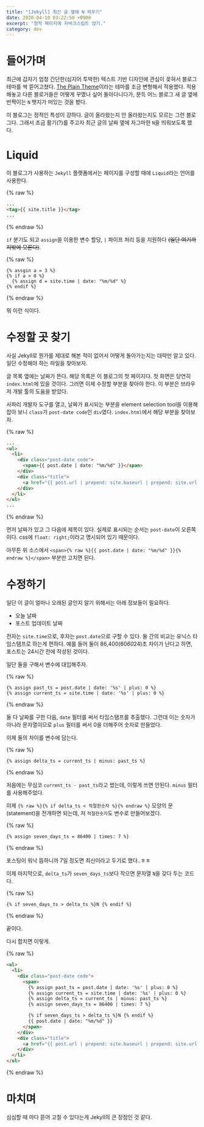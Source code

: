 ```yaml
---
title: "[Jekyll] 최신 글 옆에 N 띄우기"
date: 2020-04-10 03:22:50 +0900
excerpt: "정적 페이지에 자바크스립트 얹기."
category: dev
---
```


# 들어가며

최근에 갑자기 엄청 간단한(심지어 투박한) 텍스트 기반 디자인에 관심이 꽂혀서 블로그 테마를 싹 뜯어고쳤다. [The Plain Theme](https://github.com/heiswayi/the-plain)이라는 테마를 조금 변형해서 적용했다. 적용해놓고 다른 블로거들은 어떻게 꾸몄나 싶어 돌아다니다가, 문득 어느 블로그 새 글 옆에 반짝이는 `N` 뱃지가 떠있는 것을 봤다.

이 블로그는 정적인 특성이 강하다. 글이 올라왔는지 안 올라왔는지도 모르는 그런 블로그다. 그래서 조금 활기(?)를 주고자 최근 글의 날짜 옆에 자그마한 `N`을 띄워보도록 했다.

# Liquid

이 블로그가 사용하는 `Jekyll` 플랫폼에서는 페이지를 구성할 때에 `Liquid`라는 언어를 사용한다.

{% raw %}
~~~html
...
<tag>{{ site.title }}</tag>
...
~~~
{% endraw %}

`if` 분기도 되고 `assign`을 이용한 변수 할당, `|` 파이프 처리 등을 지원하다 ~~(일단 여기까지밖에 모른다)~~.

{% raw %}
~~~liquid
{% assgin a = 3 %}
{% if a > 0 %}
  {% assign d = site.time | date: "%m/%d" %}
{% endif %}
~~~
{% endraw %}

뭐 이런 식이다.

# 수정할 곳 찾기

사실 Jekyll로 뭔가를 제대로 해본 적이 없어서 어떻게 돌아가는지는 대략만 알고 있다. 일단 수정해야 하는 파일을 찾아보자.

글 목록 옆에는 날짜가 뜬다. 해당 목록은 이 블로그의 첫 페이지다. 첫 화면은 당연히 `index.html`에 있을 것이다. 그러면 이제 수정할 부분을 찾아야 한다. 이 부분은 브라우저 개발 툴의 도움을 받았다.

사파리 개발자 도구를 열고, 날짜가 표시되는 부분을 element selection tool을 이용해 잡아 보니 `class`가 `post-date code`인 `div`였다. `index.html`에서 해당 부분을 찾아보자.

{% raw %}
~~~html
...
<ul>
  <li>
    <div class="post-date code">
      <span>{{ post.date | date: "%m/%d" }}</span>
    </div>
    <div class="title">
      <a href="{{ post.url | prepend: site.baseurl | prepend: site.url }}">{{ post.title }}</a>
    </div>
  </li>
</ul>
...
~~~
{% endraw %}

먼저 날짜가 있고 그 다음에 제목이 있다. 실제로 표시되는 순서는 `post-date`이 오른쪽이다. css에 `float: right;`이라고 명시되어 있기 때문이다.

아무튼 위 소스에서 `<span>{% raw %}{{ post.date | date: "%m/%d" }}{% endraw %}</span>` 부분만 고치면 된다.

# 수정하기

일단 이 글이 얼마나 오래된 글인지 알기 위해서는 아래 정보들이 필요하다.

- 오늘 날짜
- 포스트 업데이트 날짜

전자는 `site.time`으로, 후자는 `post.date`으로 구할 수 있다. 둘 간의 비교는 유닉스 타임스탬프로 하는게 편하다. 예를 들어 둘이 86,400(60*60*24)초 차이가 난다고 하면, 포스트는 24시간 전에 작성된 것이다.

일단 둘을 구해서 변수에 대입해주자.

{% raw %}
~~~Liquid
{% assign past_ts = post.date | date: '%s' | plus: 0 %}
{% assign current_ts = site.time | date: '%s' | plus: 0 %}
~~~
{% endraw %}

둘 다 날짜를 구한 다음, `date` 필터를 써서 타임스탬프를 추출했다. 그런데 이는 숫자가 아니라 문자열이므로 `plus` 필터를 써서 0을 더해주어 숫자로 만들었다.

이제 둘의 차이를 변수에 담는다.

{% raw %}
~~~Liquid
{% assign delta_ts = current_ts | minus: past_ts %}
~~~
{% endraw %}


처음에는 무심코 `current_ts - past_ts`라고 썼는데, 이렇게 쓰면 안된다. `minus` 필터를 사용해주었다.

이제 `{% raw %}{% if delta_ts < 적절한숫자 %}{% endraw %}` 모양의 문(statement)을 전개하면 되는데, 저 `적절한숫자`도 변수로 만들어보겠다.

{% raw %}
~~~Liquid
{% assign seven_days_ts = 86400 | times: 7 %}
~~~
{% endraw %}

포스팅이 워낙 뜸하니까 7일 정도면 최신이라고 두기로 했다..ㅎㅎ

이제 마지막으로, `delta_ts`가 `seven_days_ts`보다 작으면 문자열 `N`을 갖다 두는 코드다.

{% raw %}
~~~Liquid
{% if seven_days_ts > delta_ts %}N {% endif %}
~~~
{% endraw %}

끝이다.

다시 합치면 이렇게.

{% raw %}
~~~html
<ul>
  <li>
    <div class="post-date code">
      <span>
        {% assign past_ts = post.date | date: '%s' | plus: 0 %}
        {% assign current_ts = site.time | date: '%s' | plus: 0 %}
        {% assign delta_ts = current_ts | minus: past_ts %}
        {% assign seven_days_ts = 86400 | times: 7 %}

        {% if seven_days_ts > delta_ts %}N {% endif %}
        {{ post.date | date: "%m/%d" }}
      </span>
    </div>
    <div class="title">
      <a href="{{ post.url | prepend: site.baseurl | prepend: site.url }}">{{ post.title }}</a>
    </div>
  </li>
</ul>
~~~
{% endraw %}

# 마치며

심심할 때 마다 뜯어 고칠 수 있다는게 Jekyll의 큰 장점인 것 같다.
